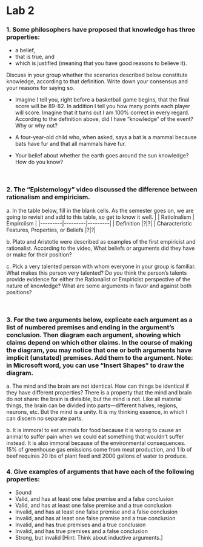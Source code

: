 # Lab 2

### 1. Some philosophers have proposed that knowledge has three properties:
- a belief,
- that is true, and
- which is justified (meaning that you have good reasons to believe it).


Discuss in your group whether the scenarios described below constitute knowledge, according to that definition. Write down your consensus and your reasons for saying so. 

- Imagine I tell you, right before a basketball game begins, that the final score will be 89-82. 
In addition I tell you how many points each player will score. 
Imagine that it turns out I am 100% correct in every regard. 
According to the definition above, did I have “knowledge” of the event? Why or why not? 

- A four-year-old child who, when asked, says a bat is a mammal because bats have fur and that all mammals have fur. 

- Your belief about whether the earth goes around the sun knowledge? How do you know? 
<br>

### 2. The “Epistemology” video discussed the difference between rationalism and empiricism. 

a. In the table below, fill in the blank cells. As the semester goes on, we are going to revisit and add to this table, so get to know it well. 
|         | Ratiolnalism | Empirciism |
|---------|---------|---------|
| Definition |?|?|
| Characteristic Features, Properties, or Beliefs  |?|?|

b. Plato and Aristotle were described as examples of the first empiricist and rationalist. According to the video, What beliefs or arguments did they have or make for their position? 

c.   Pick a very talented person with whom everyone in your group is familiar. What makes this person very talented? Do you think the person’s talents provide evidence for either the Rationalist or Empiricist perspective of the nature of knowledge? What are some arguments in favor and against both positions? 

<br>

### 3. For the two arguments below, explicate each argument as a list of numbered premises and ending in the argument’s conclusion. Then diagram each argument, showing which claims depend on which other claims. In the course of making the diagram, you may notice that one or both arguments have implicit (unstated) premises. Add them to the argument. Note: in Microsoft word, you can use “Insert Shapes” to draw the diagram. 

a. The mind and the brain are not identical. How can things be identical if they have different properties? There is a property that the mind and brain do not share: the brain is divisible, but the mind is not. Like all material things, the brain can be divided into parts—different halves, regions, neurons, etc. But the mind is a unity. It is my thinking essence, in which I can discern no separate parts. 

b. It is immoral to eat animals for food because it is wrong to cause an animal to suffer pain when we could eat something that wouldn’t suffer instead. It is also immoral because of the environmental consequences. 15% of greenhouse gas emissions come from meat production, and 1 lb of beef requires 20 lbs of plant feed and 2000 gallons of water to produce.


### 4. Give examples of arguments that have each of the following properties: 
- Sound 
- Valid, and has at least one false premise and a false conclusion 
- Valid, and has at least one false premise and a true conclusion 
- Invalid, and has at least one false premise and a false conclusion 
- Invalid, and has at least one false premise and a true conclusion 
- Invalid, and has true premises and a true conclusion 
- Invalid, and has true premises and a false conclusion 
- Strong, but invalid [Hint: Think about inductive arguments.]  
